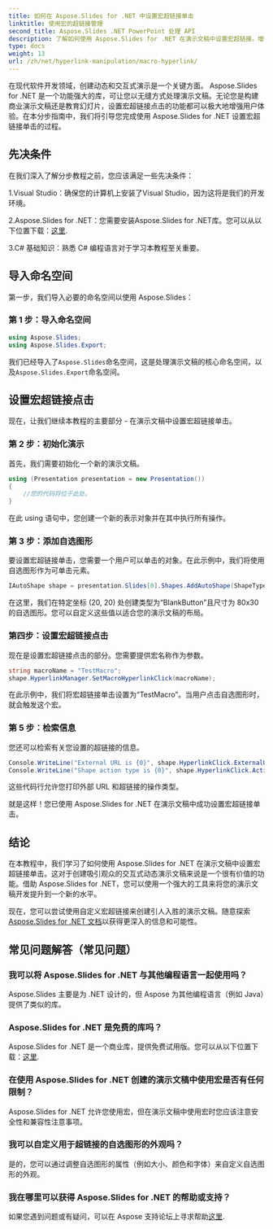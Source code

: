 ```yaml
---
title: 如何在 Aspose.Slides for .NET 中设置宏超链接单击
linktitle: 使用宏的超链接管理
second_title: Aspose.Slides .NET PowerPoint 处理 API
description: 了解如何使用 Aspose.Slides for .NET 在演示文稿中设置宏超链接。增强互动性并吸引观众。
type: docs
weight: 13
url: /zh/net/hyperlink-manipulation/macro-hyperlink/
---
```


在现代软件开发领域，创建动态和交互式演示是一个关键方面。 Aspose.Slides for .NET 是一个功能强大的库，可让您以无缝方式处理演示文稿。无论您是构建商业演示文稿还是教育幻灯片，设置宏超链接点击的功能都可以极大地增强用户体验。在本分步指南中，我们将引导您完成使用 Aspose.Slides for .NET 设置宏超链接单击的过程。 

## 先决条件

在我们深入了解分步教程之前，您应该满足一些先决条件：

1.Visual Studio：确保您的计算机上安装了Visual Studio，因为这将是我们的开发环境。

 2.Aspose.Slides for .NET：您需要安装Aspose.Slides for .NET库。您可以从以下位置下载：[这里](https://releases.aspose.com/slides/net/).

3.C# 基础知识：熟悉 C# 编程语言对于学习本教程至关重要。

## 导入命名空间

第一步，我们导入必要的命名空间以使用 Aspose.Slides：

### 第 1 步：导入命名空间

```csharp
using Aspose.Slides;
using Aspose.Slides.Export;
```

我们已经导入了`Aspose.Slides`命名空间，这是处理演示文稿的核心命名空间，以及`Aspose.Slides.Export`命名空间。

## 设置宏超链接点击

现在，让我们继续本教程的主要部分 - 在演示文稿中设置宏超链接单击。

### 第 2 步：初始化演示

首先，我们需要初始化一个新的演示文稿。

```csharp
using (Presentation presentation = new Presentation())
{
    //您的代码将位于此处。
}
```

在此 using 语句中，您创建一个新的表示对象并在其中执行所有操作。

### 第 3 步：添加自选图形

要设置宏超链接单击，您需要一个用户可以单击的对象。在此示例中，我们将使用自选图形作为可单击元素。

```csharp
IAutoShape shape = presentation.Slides[0].Shapes.AddAutoShape(ShapeType.BlankButton, 20, 20, 80, 30);
```

在这里，我们在特定坐标 (20, 20) 处创建类型为“BlankButton”且尺寸为 80x30 的自选图形。您可以自定义这些值以适合您的演示文稿的布局。

### 第四步：设置宏超链接点击

现在是设置宏超链接点击的部分。您需要提供宏名称作为参数。

```csharp
string macroName = "TestMacro";
shape.HyperlinkManager.SetMacroHyperlinkClick(macroName);
```

在此示例中，我们将宏超链接单击设置为“TestMacro”。当用户点击自选图形时，就会触发这个宏。

### 第 5 步：检索信息

您还可以检索有关您设置的超链接的信息。

```csharp
Console.WriteLine("External URL is {0}", shape.HyperlinkClick.ExternalUrl);
Console.WriteLine("Shape action type is {0}", shape.HyperlinkClick.ActionType);
```

这些代码行允许您打印外部 URL 和超链接的操作类型。

就是这样！您已使用 Aspose.Slides for .NET 在演示文稿中成功设置宏超链接单击。

## 结论

在本教程中，我们学习了如何使用 Aspose.Slides for .NET 在演示文稿中设置宏超链接单击。这对于创建吸引观众的交互式动态演示文稿来说是一个很有价值的功能。借助 Aspose.Slides for .NET，您可以使用一个强大的工具来将您的演示文稿开发提升到一个新的水平。

现在，您可以尝试使用自定义宏超链接来创建引人入胜的演示文稿。随意探索[Aspose.Slides for .NET 文档](https://reference.aspose.com/slides/net/)以获得更深入的信息和可能性。

## 常见问题解答（常见问题）

### 我可以将 Aspose.Slides for .NET 与其他编程语言一起使用吗？
Aspose.Slides 主要是为 .NET 设计的，但 Aspose 为其他编程语言（例如 Java）提供了类似的库。

### Aspose.Slides for .NET 是免费的库吗？
Aspose.Slides for .NET 是一个商业库，提供免费试用版。您可以从以下位置下载：[这里](https://releases.aspose.com/).

### 在使用 Aspose.Slides for .NET 创建的演示文稿中使用宏是否有任何限制？
Aspose.Slides for .NET 允许您使用宏，但在演示文稿中使用宏时您应该注意安全性和兼容性注意事项。

### 我可以自定义用于超链接的自选图形的外观吗？
是的，您可以通过调整自选图形的属性（例如大小、颜色和字体）来自定义自选图形的外观。

### 我在哪里可以获得 Aspose.Slides for .NET 的帮助或支持？
如果您遇到问题或有疑问，可以在 Aspose 支持论坛上寻求帮助[这里](https://forum.aspose.com/).